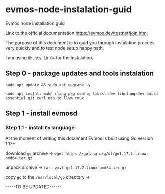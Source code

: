 # evmos-node-instalation-guid
Evmos node installation guid

Link to the official documentation https://evmos.dev/testnet/join.html

The purpose of this document is to guid you through instalation procees very quickly and to test node setup happy path.

I am using `Ubunty 18.04` for the instalation.

## Step 0 - package updates and tools instalation

`sudo apt update && sudo apt upgrade -y`

`sudo apt install make clang pkg-config libssl-dev libclang-dev build-essential git curl ntp jq llvm tmux`

## Step 1 - install evmosd

### Step 1.1 - install `Go` language 

At the moment of writing this document Evmos is built using Go version 1.17+

download `go` archive -> `wget https://golang.org/dl/go1.17.2.linux-amd64.tar.gz`

unpack archive -> `tar -zxvf go1.17.2.linux-amd64.tar.gz`

copy `go` to the `/usr/local/go` directory -> 



-----TO BE UPDATED------




